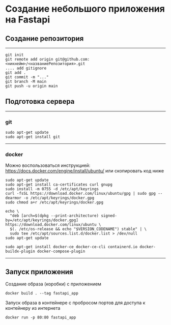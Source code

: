 # Создание небольшого приложения на Fastapi
## Создание репозитория
_____
```
git init
git remote add origin git@github.com:<никнейм>/<названиеРепозитория>.git
.... add gitignore
git add .
git commit -m "..."
git branch -M main
git push -u origin main
```

## Подготовка сервера
_____
### git
```
sudo apt-get update
sudo apt-get install git
```
_____
### docker
Можно воспользоваться инструкцией: https://docs.docker.com/engine/install/ubuntu/ или скопировать код ниже
```
sudo apt-get update
sudo apt-get install ca-certificates curl gnupg
sudo install -m 0755 -d /etc/apt/keyrings
curl -fsSL https://download.docker.com/linux/ubuntu/gpg | sudo gpg --dearmor -o /etc/apt/keyrings/docker.gpg
sudo chmod a+r /etc/apt/keyrings/docker.gpg

echo \
  "deb [arch=$(dpkg --print-architecture) signed-by=/etc/apt/keyrings/docker.gpg] https://download.docker.com/linux/ubuntu \
  $(. /etc/os-release && echo "$VERSION_CODENAME") stable" | \
  sudo tee /etc/apt/sources.list.d/docker.list > /dev/null
sudo apt-get update

sudo apt-get install docker-ce docker-ce-cli containerd.io docker-buildx-plugin docker-compose-plugin
```
______
## Запуск приложения
Создание образа (коробки) с приложением
```
docker build . --tag fastapi_app
```
Запуск образа в контейнере с пробросом портов для доступа к контейнеру из интернета
```
docker run -p 80:80 fastapi_app
```
